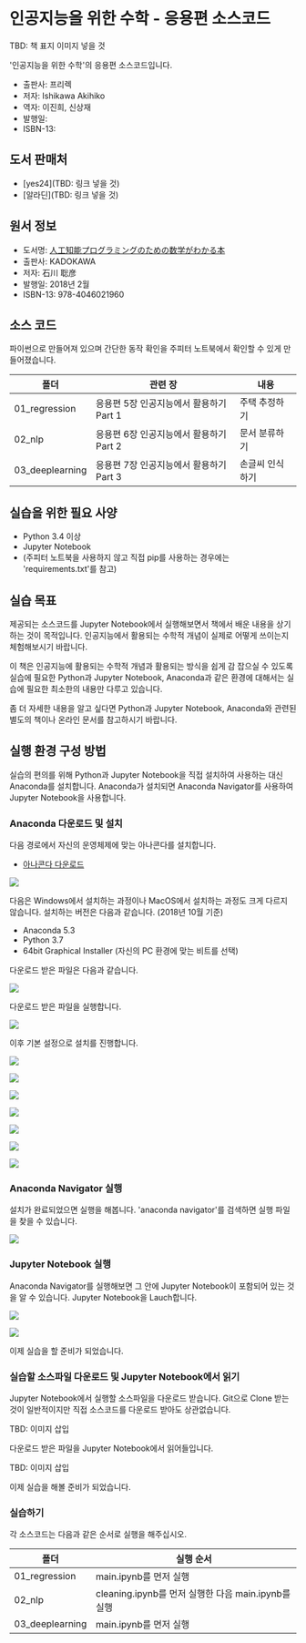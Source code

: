 
# 인공지능을 위한 수학 - 응용편 소스코드

TBD: 책 표지 이미지 넣을 것

'인공지능을 위한 수학'의 응용편 소스코드입니다.
* 출판사: 프리렉
* 저자: Ishikawa Akihiko
* 역자: 이진희, 신상재
* 발행일: 
* ISBN-13:


## 도서 판매처
* [yes24](TBD: 링크 넣을 것)
* [알라딘](TBD: 링크 넣을 것)


## 원서 정보
* 도서명: [人工知能プログラミングのための数学がわかる本](https://www.amazon.co.jp/dp/4046021969/)
* 출판사: KADOKAWA
* 저자: 石川 聡彦
* 발행일: 2018년 2월
* ISBN-13: 978-4046021960


## 소스 코드 
파이썬으로 만들어져 있으며 간단한 동작 확인을 주피터 노트북에서 확인할 수 있게 만들어졌습니다.

폴더 | 관련 장 | 내용
-- | -- | --
01_regression | 응용편 5장 인공지능에서 활용하기 Part 1 | 주택 추정하기
02_nlp | 응용편 6장 인공지능에서 활용하기 Part 2 | 문서 분류하기
03_deeplearning | 응용편 7장 인공지능에서 활용하기 Part 3 | 손글씨 인식하기


## 실습을 위한 필요 사양
- Python 3.4 이상
- Jupyter Notebook
- (주피터 노트북을 사용하지 않고 직접 pip를 사용하는 경우에는 'requirements.txt'를 참고)


## 실습 목표

제공되는 소스코드를 Jupyter Notebook에서 실행해보면서 책에서 배운 내용을 상기하는 것이 목적입니다.
인공지능에서 활용되는 수학적 개념이 실제로 어떻게 쓰이는지 체험해보시기 바랍니다.

이 책은 인공지능에 활용되는 수학적 개념과 활용되는 방식을 쉽게 감 잡으실 수 있도록 
실습에 필요한 Python과 Jupyter Notebook, Anaconda과 같은 환경에 대해서는 
실습에 필요한 최소한의 내용만 다루고 있습니다.

좀 더 자세한 내용을 알고 싶다면 Python과 Jupyter Notebook, Anaconda와 관련된 
별도의 책이나 온라인 문서를 참고하시기 바랍니다. 




## 실행 환경 구성 방법

실습의 편의를 위해 Python과 Jupyter Notebook을 직접 설치하여 사용하는 대신 Anaconda를 설치합니다.
Anaconda가 설치되면 Anaconda Navigator를 사용하여 Jupyter Notebook을 사용합니다.

### Anaconda 다운로드 및 설치

다음 경로에서 자신의 운영체제에 맞는 아나콘다를 설치합니다.

* [아나콘다 다운로드](https://www.anaconda.com/download/)

![](/images/installation/001.png)

다음은 Windows에서 설치하는 과정이나 MacOS에서 설치하는 과정도 크게 다르지 않습니다.
설치하는 버전은 다음과 같습니다. (2018년 10월 기준)

* Anaconda 5.3
* Python 3.7
* 64bit Graphical Installer (자신의 PC 환경에 맞는 비트를 선택)

다운로드 받은 파일은 다음과 같습니다.

![](/images/installation/003.png)

다운로드 받은 파일을 실행합니다.

![](/images/installation/004.png)

이후 기본 설정으로 설치를 진행합니다.

![](/images/installation/005.png)

![](/images/installation/006.png)

![](/images/installation/007.png)

![](/images/installation/008.png)

![](/images/installation/009.png)

![](/images/installation/010.png)

![](/images/installation/011.png)

### Anaconda Navigator 실행

설치가 완료되었으면 실행을 해봅니다. 'anaconda navigator'를 검색하면 실행 파일을 찾을 수 있습니다.

![](/images/installation/012.png)

### Jupyter Notebook 실행

Anaconda Navigator를 실행해보면 그 안에 Jupyter Notebook이 포함되어 있는 것을 알 수 있습니다.
Jupyter Notebook을 Lauch합니다.

![](/images/installation/013.png)

![](/images/installation/014.png)

이제 실습을 할 준비가 되었습니다.

### 실습할 소스파일 다운로드 및 Jupyter Notebook에서 읽기

Jupyter Notebook에서 실행할 소스파일을 다운로드 받습니다. 
Git으로 Clone 받는 것이 일반적이지만 직접 소스코드를 다운로드 받아도 상관없습니다.

TBD: 이미지 삽입

다운로드 받은 파일을 Jupyter Notebook에서 읽어들입니다.

TBD: 이미지 삽입

이제 실습을 해볼 준비가 되었습니다.

### 실습하기

각 소스코드는 다음과 같은 순서로 실행을 해주십시오. 

폴더 | 실행 순서
-- | -- 
01_regression | main.ipynb를 먼저 실행
02_nlp | cleaning.ipynb를 먼저 실행한 다음 main.ipynb를 실행
03_deeplearning | main.ipynb를 먼저 실행


